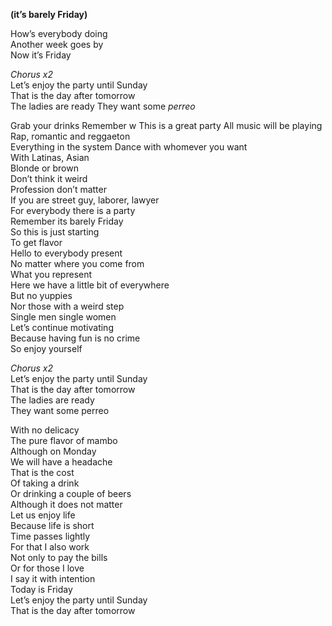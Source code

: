 **(it’s barely Friday)**

How’s everybody doing  
Another week goes by  
Now it’s Friday

_Chorus x2_  
Let’s enjoy the party until Sunday  
That is the day after tomorrow  
The ladies are ready
They want some _perreo_

Grab your drinks
Remember w
This is a great party
All music will be playing
Rap, romantic and reggaeton  
Everything in the system
Dance with whomever you want  
With Latinas, Asian  
Blonde or brown  
Don’t think it weird  
Profession don’t matter  
If you are street guy, laborer, lawyer  
For everybody there is a party  
Remember its barely Friday  
So this is just starting  
To get flavor  
Hello to everybody present  
No matter where you come from  
What you represent  
Here we have a little bit of everywhere  
But no yuppies  
Nor those with a weird step  
Single men single women  
Let’s continue motivating  
Because having fun is no crime  
So enjoy yourself

_Chorus x2_  
Let’s enjoy the party until Sunday  
That is the day after tomorrow  
The ladies are ready  
They want some perreo

With no delicacy  
The pure flavor of mambo  
Although on Monday  
We will have a headache  
That is the cost  
Of taking a drink  
Or drinking a couple of beers  
Although it does not matter  
Let us enjoy life  
Because life is short  
Time passes lightly  
For that I also work  
Not only to pay the bills  
Or for those I love  
I say it with intention  
Today is Friday  
Let’s enjoy the party until Sunday  
That is the day after tomorrow
